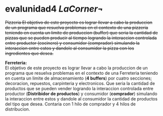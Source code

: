# evalunidad4 *LaCorner¬*

~~Pizzeria
El objetivo de este proyecto es lograr llevar a cabo la produccion de un programa que resuelva problemas en el contexto de una pizzeria teniendo en cuenta un limite de produccion (buffer) que seria la cantidad de pizzas que se pueden producir al tiempo logrando la interaccion controlada entre productor (cocinero) y consumidor (comprador) simulando la interaccion entre estos y dandole al consumidor la pizza con los ingredientes que desea.~~

**Ferreteria:**<br />
El objetivo de este proyecto es lograr llevar a cabo la produccion de un programa que resuelva problemas en el contexto de una Ferreteria teniendo en cuenta un limite de almacenamiento (**4 buffers**) por cuatro secciones; decoracion, repuestos, carpinteria y electronicos. Que seria la cantidad de productos que se pueden vender logrando la interaccion controlada entre productor (**Distribidor de productos**) y consumidor (**comprador**) simulando la interaccion entre estos y dandole al consumidor la cantidad de productos del tipo que desea. Contaria con 1 hilo de comprador y 4 hilos de distribucion.
